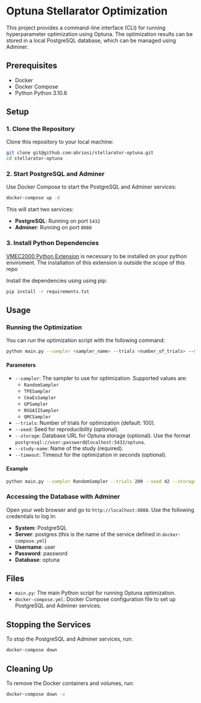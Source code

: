# Optuna Stellarator Optimization

This project provides a command-line interface (CLI) for running hyperparameter optimization using Optuna. The optimization results can be stored in a local PostgreSQL database, which can be managed using Adminer.

## Prerequisites

- Docker
- Docker Compose
- Python Python 3.10.6

## Setup

### 1. Clone the Repository

Clone this repository to your local machine:

```bash
git clone git@github.com:abriosi/stellarator-optuna.git
cd stellarator-optuna
```

### 2. Start PostgreSQL and Adminer

Use Docker Compose to start the PostgreSQL and Adminer services:

```bash
docker-compose up -d
```

This will start two services:
- **PostgreSQL**: Running on port `5432`
- **Adminer**: Running on port `8080`

### 3. Install Python Dependencies

[VMEC2000 Python Extension](https://github.com/hiddenSymmetries/VMEC2000?tab=readme-ov-file#python-extension-compiling) is necessary to be installed on your python enviroment. The installation of this extension is outside the scope of this repo  

Install the dependencies using using pip:

```bash
pip install -r requirements.txt
```

## Usage

### Running the Optimization

You can run the optimization script with the following command:

```bash
python main.py --sampler <sampler_name> --trials <number_of_trials> --seed <random_seed> --storage <postgresql_url> --study-name <study_name>
```

#### Parameters

- `--sampler`: The sampler to use for optimization. Supported values are:
  - `RandomSampler`
  - `TPESampler`
  - `CmaEsSampler`
  - `GPSampler`
  - `NSGAIISampler`
  - `QMCSampler`
- `--trials`: Number of trials for optimization (default: 100).
- `--seed`: Seed for reproducibility (optional).
- `--storage`: Database URL for Optuna storage (optional). Use the format `postgresql://user:password@localhost:5432/optuna`.
- `--study-name`: Name of the study (required).
- `--timeout`: Timeout for the optimization in seconds (optional).

#### Example

```bash
python main.py --sampler RandomSampler --trials 200 --seed 42 --storage postgresql://user:password@localhost:5432/optuna --study-name my_study --timeout 3600
```

### Accessing the Database with Adminer

Open your web browser and go to `http://localhost:8080`. Use the following credentials to log in:

- **System**: PostgreSQL
- **Server**: postgres (this is the name of the service defined in `docker-compose.yml`)
- **Username**: user
- **Password**: password
- **Database**: optuna

## Files

- `main.py`: The main Python script for running Optuna optimization.
- `docker-compose.yml`: Docker Compose configuration file to set up PostgreSQL and Adminer services.

## Stopping the Services

To stop the PostgreSQL and Adminer services, run:

```bash
docker-compose down
```

## Cleaning Up

To remove the Docker containers and volumes, run:

```bash
docker-compose down -v
```
